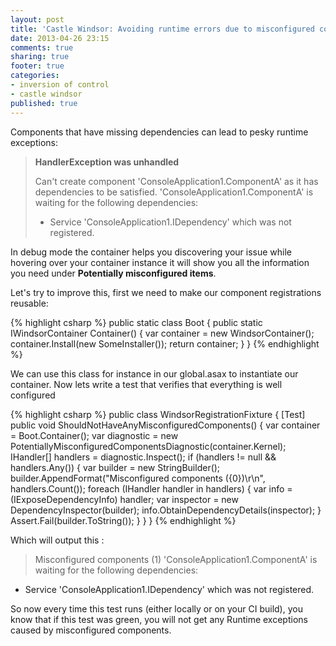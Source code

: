 ```yaml
---
layout: post
title: 'Castle Windsor: Avoiding runtime errors due to misconfigured components'
date: 2013-04-26 23:15
comments: true
sharing: true
footer: true
categories:
- inversion of control
- castle windsor
published: true
---
```

Components that have missing dependencies can lead to pesky runtime exceptions:

> **HandlerException was unhandled**
>
> Can't create component 'ConsoleApplication1.ComponentA' as it has dependencies to be satisfied.
> 'ConsoleApplication1.ComponentA' is waiting for the following dependencies:
>
> - Service 'ConsoleApplication1.IDependency' which was not registered.

In debug mode the container helps you discovering your issue while hovering over your container instance it will show you all the information you need under **Potentially misconfigured items**.

Let's try to improve this, first we need to make our component registrations reusable:

{% highlight csharp %}
public static class Boot
{
    public static IWindsorContainer Container()
    {
        var container = new WindsorContainer();
        container.Install(new SomeInstaller());
        return container;
    }
}
{% endhighlight %}

We can use this class for instance in our global.asax to instantiate our container. Now lets write a test that verifies that everything is well configured

{% highlight csharp %}
public class WindsorRegistrationFixture
{
    [Test]
    public void ShouldNotHaveAnyMisconfiguredComponents()
    {
        var container = Boot.Container();
        var diagnostic = new PotentiallyMisconfiguredComponentsDiagnostic(container.Kernel);
        IHandler[] handlers = diagnostic.Inspect();
        if (handlers != null && handlers.Any())
        {
            var builder = new StringBuilder();
            builder.AppendFormat("Misconfigured components ({0})\r\n", handlers.Count());
            foreach (IHandler handler in handlers)
            {
                var info = (IExposeDependencyInfo) handler;
                var inspector = new DependencyInspector(builder);
                info.ObtainDependencyDetails(inspector);
            }
            Assert.Fail(builder.ToString());
        }
    }
}
{% endhighlight %}

Which will output this :

> Misconfigured components (1)
'ConsoleApplication1.ComponentA' is waiting for the following dependencies:
- Service 'ConsoleApplication1.IDependency' which was not registered.

So now every time this test runs (either locally or on your CI build), you know that if this test was green, you will not get any Runtime exceptions caused by misconfigured components.